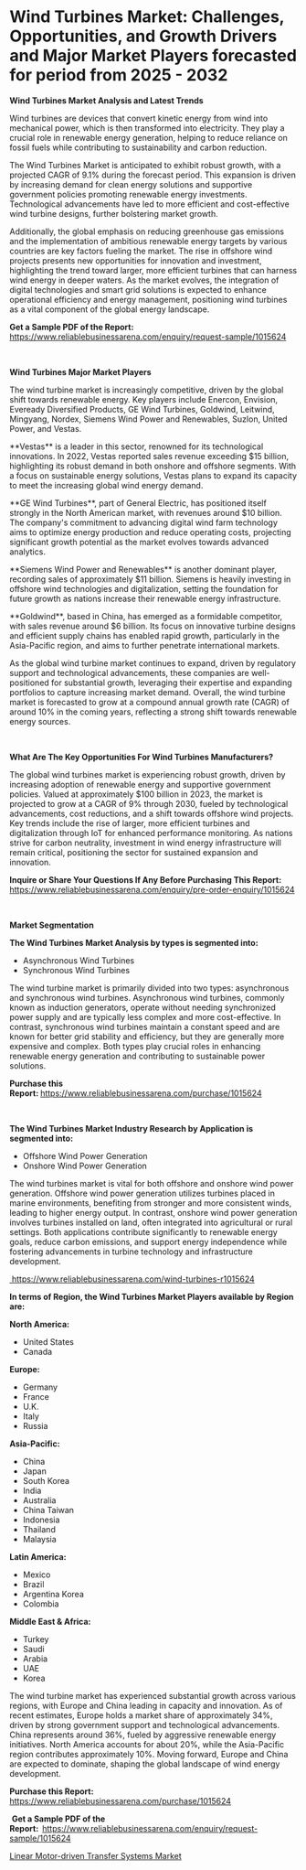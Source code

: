 <p><h1>Wind Turbines Market: Challenges, Opportunities, and Growth Drivers and Major Market Players forecasted for period from 2025 - 2032</h1></p><p><strong>Wind Turbines Market Analysis and Latest Trends</strong></p>
<p><p>Wind turbines are devices that convert kinetic energy from wind into mechanical power, which is then transformed into electricity. They play a crucial role in renewable energy generation, helping to reduce reliance on fossil fuels while contributing to sustainability and carbon reduction.</p><p>The Wind Turbines Market is anticipated to exhibit robust growth, with a projected CAGR of 9.1% during the forecast period. This expansion is driven by increasing demand for clean energy solutions and supportive government policies promoting renewable energy investments. Technological advancements have led to more efficient and cost-effective wind turbine designs, further bolstering market growth. </p><p>Additionally, the global emphasis on reducing greenhouse gas emissions and the implementation of ambitious renewable energy targets by various countries are key factors fueling the market. The rise in offshore wind projects presents new opportunities for innovation and investment, highlighting the trend toward larger, more efficient turbines that can harness wind energy in deeper waters. As the market evolves, the integration of digital technologies and smart grid solutions is expected to enhance operational efficiency and energy management, positioning wind turbines as a vital component of the global energy landscape.</p></p>
<p><strong>Get a Sample PDF of the Report:&nbsp;</strong> <a href="https://www.reliablebusinessarena.com/enquiry/request-sample/1015624?utm_campaign=3509&utm_medium=2&utm_source=Github&utm_content=ia&utm_term=24032025&utm_id=wind-turbines">https://www.reliablebusinessarena.com/enquiry/request-sample/1015624</a></p>
<p>&nbsp;</p>
<p><strong>Wind Turbines Major Market Players</strong></p>
<p><p>The wind turbine market is increasingly competitive, driven by the global shift towards renewable energy. Key players include Enercon, Envision, Eveready Diversified Products, GE Wind Turbines, Goldwind, Leitwind, Mingyang, Nordex, Siemens Wind Power and Renewables, Suzlon, United Power, and Vestas.</p><p>**Vestas** is a leader in this sector, renowned for its technological innovations. In 2022, Vestas reported sales revenue exceeding $15 billion, highlighting its robust demand in both onshore and offshore segments. With a focus on sustainable energy solutions, Vestas plans to expand its capacity to meet the increasing global wind energy demand.</p><p>**GE Wind Turbines**, part of General Electric, has positioned itself strongly in the North American market, with revenues around $10 billion. The company's commitment to advancing digital wind farm technology aims to optimize energy production and reduce operating costs, projecting significant growth potential as the market evolves towards advanced analytics.</p><p>**Siemens Wind Power and Renewables** is another dominant player, recording sales of approximately $11 billion. Siemens is heavily investing in offshore wind technologies and digitalization, setting the foundation for future growth as nations increase their renewable energy infrastructure.</p><p>**Goldwind**, based in China, has emerged as a formidable competitor, with sales revenue around $6 billion. Its focus on innovative turbine designs and efficient supply chains has enabled rapid growth, particularly in the Asia-Pacific region, and aims to further penetrate international markets.</p><p>As the global wind turbine market continues to expand, driven by regulatory support and technological advancements, these companies are well-positioned for substantial growth, leveraging their expertise and expanding portfolios to capture increasing market demand. Overall, the wind turbine market is forecasted to grow at a compound annual growth rate (CAGR) of around 10% in the coming years, reflecting a strong shift towards renewable energy sources.</p></p>
<p>&nbsp;</p>
<p><strong>What Are The Key Opportunities For Wind Turbines Manufacturers?</strong></p>
<p><p>The global wind turbines market is experiencing robust growth, driven by increasing adoption of renewable energy and supportive government policies. Valued at approximately $100 billion in 2023, the market is projected to grow at a CAGR of 9% through 2030, fueled by technological advancements, cost reductions, and a shift towards offshore wind projects. Key trends include the rise of larger, more efficient turbines and digitalization through IoT for enhanced performance monitoring. As nations strive for carbon neutrality, investment in wind energy infrastructure will remain critical, positioning the sector for sustained expansion and innovation.</p></p>
<p><strong>Inquire or Share Your Questions If Any Before Purchasing This Report:</strong> <a href="https://www.reliablebusinessarena.com/enquiry/pre-order-enquiry/1015624?utm_campaign=3509&utm_medium=2&utm_source=Github&utm_content=ia&utm_term=24032025&utm_id=wind-turbines">https://www.reliablebusinessarena.com/enquiry/pre-order-enquiry/1015624</a></p>
<p>&nbsp;</p>
<p><strong>Market Segmentation</strong></p>
<p><strong>The Wind Turbines Market Analysis by types is segmented into:</strong></p>
<p><ul><li>Asynchronous Wind Turbines</li><li>Synchronous Wind Turbines</li></ul></p>
<p><p>The wind turbine market is primarily divided into two types: asynchronous and synchronous wind turbines. Asynchronous wind turbines, commonly known as induction generators, operate without needing synchronized power supply and are typically less complex and more cost-effective. In contrast, synchronous wind turbines maintain a constant speed and are known for better grid stability and efficiency, but they are generally more expensive and complex. Both types play crucial roles in enhancing renewable energy generation and contributing to sustainable power solutions.</p></p>
<p><strong>Purchase this Report:&nbsp;</strong><a href="https://www.reliablebusinessarena.com/purchase/1015624?utm_campaign=3509&utm_medium=2&utm_source=Github&utm_content=ia&utm_term=24032025&utm_id=wind-turbines">https://www.reliablebusinessarena.com/purchase/1015624</a></p>
<p>&nbsp;</p>
<p><strong>The Wind Turbines Market Industry Research by Application is segmented into:</strong></p>
<p><ul><li>Offshore Wind Power Generation</li><li>Onshore Wind Power Generation</li></ul></p>
<p><p>The wind turbines market is vital for both offshore and onshore wind power generation. Offshore wind power generation utilizes turbines placed in marine environments, benefiting from stronger and more consistent winds, leading to higher energy output. In contrast, onshore wind power generation involves turbines installed on land, often integrated into agricultural or rural settings. Both applications contribute significantly to renewable energy goals, reduce carbon emissions, and support energy independence while fostering advancements in turbine technology and infrastructure development.</p></p>
<p><a href="https://www.reliablebusinessarena.com/wind-turbines-r1015624?utm_campaign=3509&utm_medium=2&utm_source=Github&utm_content=ia&utm_term=24032025&utm_id=wind-turbines">&nbsp;https://www.reliablebusinessarena.com/wind-turbines-r1015624</a></p>
<p><strong>In terms of Region, the Wind Turbines Market Players available by Region are:</strong></p>
<p>
    <p> <strong> North America: </strong>
        <ul>
            <li>United States</li>
            <li>Canada</li>
        </ul>
        </p> 
    <p> <strong> Europe: </strong>
        <ul>
            <li>Germany</li>
            <li>France</li>
            <li>U.K.</li>
            <li>Italy</li>
            <li>Russia</li>
        </ul>
        </p> 
    <p> <strong> Asia-Pacific: </strong>
        <ul>
            <li>China</li>
            <li>Japan</li>
            <li>South Korea</li>
            <li>India</li>
            <li>Australia</li>
            <li>China Taiwan</li>
            <li>Indonesia</li>
            <li>Thailand</li>
            <li>Malaysia</li>
        </ul>
        </p> 
    <p> <strong> Latin America: </strong>
        <ul>
            <li>Mexico</li>
            <li>Brazil</li>
            <li>Argentina Korea</li>
            <li>Colombia</li>
        </ul>
        </p> 
    <p> <strong> Middle East & Africa: </strong>
        <ul>
            <li>Turkey</li>
            <li>Saudi</li>
            <li>Arabia</li>
            <li>UAE</li>
            <li>Korea</li>
        </ul>
    </p>
    </p>
<p><p>The wind turbine market has experienced substantial growth across various regions, with Europe and China leading in capacity and innovation. As of recent estimates, Europe holds a market share of approximately 34%, driven by strong government support and technological advancements. China represents around 36%, fueled by aggressive renewable energy initiatives. North America accounts for about 20%, while the Asia-Pacific region contributes approximately 10%. Moving forward, Europe and China are expected to dominate, shaping the global landscape of wind energy development.</p></p>
<p><strong>Purchase this Report: </strong><a href="https://www.reliablebusinessarena.com/purchase/1015624?utm_campaign=3509&utm_medium=2&utm_source=Github&utm_content=ia&utm_term=24032025&utm_id=wind-turbines">https://www.reliablebusinessarena.com/purchase/1015624</a></p>
<p>&nbsp;<strong>Get a Sample PDF of the Report:&nbsp;&nbsp;</strong><a href="https://www.reliablebusinessarena.com/enquiry/request-sample/1015624?utm_campaign=3509&utm_medium=2&utm_source=Github&utm_content=ia&utm_term=24032025&utm_id=wind-turbines">https://www.reliablebusinessarena.com/enquiry/request-sample/1015624</a></p>
<p><strong></strong></p>
<p><p><a href="https://github.com/lillybosakoi/Market-Research-Report-List-1/blob/main/linear-motor-driven-transfer-systems-market.md?utm_campaign=3509&utm_medium=2&utm_source=Github&utm_content=ia&utm_term=24032025&utm_id=wind-turbines">Linear Motor-driven Transfer Systems Market</a></p></p>